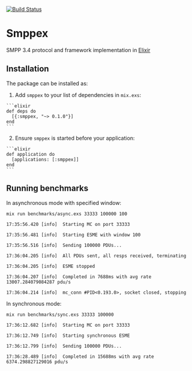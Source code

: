 [![Build Status](https://travis-ci.org/savonarola/smppex.svg?branch=master)](https://travis-ci.org/savonarola/smppex)

# Smppex

SMPP 3.4 protocol and framework implementation in [Elixir](http://elixir-lang.org)

## Installation

The package can be installed as:

  1. Add `smppex` to your list of dependencies in `mix.exs`:

    ```elixir
    def deps do
      [{:smppex, "~> 0.1.0"}]
    end
    ```

  2. Ensure `smppex` is started before your application:

    ```elixir
    def application do
      [applications: [:smppex]]
    end
    ```

## Running benchmarks

In asynchronous mode with specified window:

    mix run benchmarks/async.exs 33333 100000 100

    17:35:56.420 [info]  Starting MC on port 33333

    17:35:56.481 [info]  Starting ESME with window 100

    17:35:56.516 [info]  Sending 100000 PDUs...

    17:36:04.205 [info]  All PDUs sent, all resps received, terminating

    17:36:04.205 [info]  ESME stopped

    17:36:04.207 [info]  Completed in 7688ms with avg rate 13007.284079084287 pdu/s

    17:36:04.214 [info]  mc_conn #PID<0.193.0>, socket closed, stopping

In synchronous mode:

    mix run benchmarks/sync.exs 33333 100000

    17:36:12.682 [info]  Starting MC on port 33333

    17:36:12.749 [info]  Starting synchronous ESME

    17:36:12.799 [info]  Sending 100000 PDUs...

    17:36:28.489 [info]  Completed in 15688ms with avg rate 6374.298827129016 pdu/s
